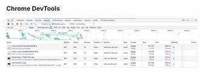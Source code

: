 ### Chrome DevTools

![Using the network tab on Chrome DevTools](/resources/identify/dev-tools.png)
